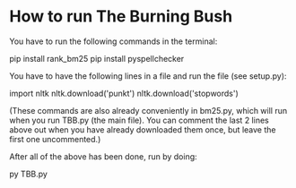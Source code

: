 # How to run The Burning Bush


You have to run the following commands in the terminal:

pip install rank_bm25
pip install pyspellchecker <br>


You have to have the following lines in a file and run the file (see setup.py):

import nltk
nltk.download('punkt')
nltk.download('stopwords')

(These commands are also already conveniently in bm25.py, which will run when you run TBB.py (the main file).  You can comment the last 2 lines above out when you have already downloaded them once, but leave the first one uncommented.) <br>


After all of the above has been done, run by doing: 

py TBB.py
